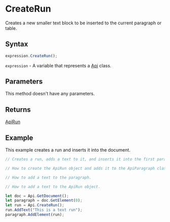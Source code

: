 # CreateRun

Creates a new smaller text block to be inserted to the current paragraph or table.

## Syntax

```javascript
expression.CreateRun();
```

`expression` - A variable that represents a [Api](../Api.md) class.

## Parameters

This method doesn't have any parameters.

## Returns

[ApiRun](../../ApiRun/ApiRun.md)

## Example

This example creates a run and inserts it into the document.

```javascript editor-docx
// Creates a run, adds a text to it, and inserts it into the first paragraph of the document.

// How to create the ApiRun object and adds it to the ApiParagraph class.

// How to add a text to the paragraph.

// How to add a text to the ApiRun object.

let doc = Api.GetDocument();
let paragraph = doc.GetElement(0);
let run = Api.CreateRun();
run.AddText("This is a text run");
paragraph.AddElement(run);
```
